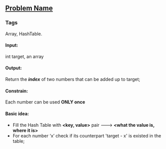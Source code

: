 ## [Problem Name](https:link/to/the/problem)
### Tags
Array, HashTable.  
#### Input: 
int target, an array
#### Output: 
Return the **_index_** of two numbers that can be added up to target;
#### Constrain: 
Each number can be used __ONLY once__
#### Basic idea:
* Fill the Hash Table with __<key, value>__ pair ---> __<what the value is, where it is>__
* For each number ‘x’ check if its counterpart 'target - x' is existed in the table;
